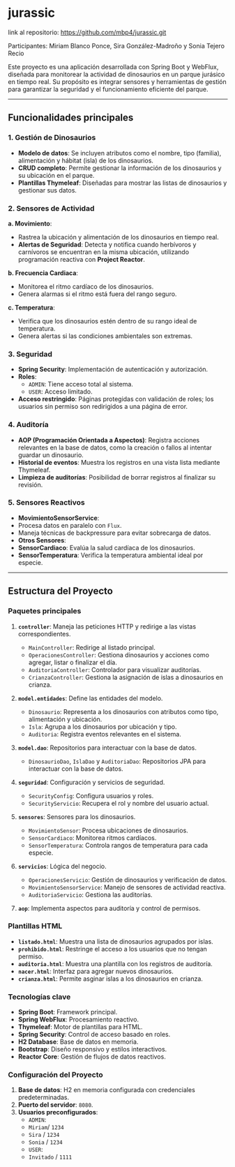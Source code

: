 # jurassic
 
link al repositorio: https://github.com/mbp4/jurassic.git

Participantes: Miriam Blanco Ponce, Sira González-Madroño y Sonia Tejero Recio

Este proyecto es una aplicación desarrollada con Spring Boot y WebFlux, diseñada para monitorear la actividad de dinosaurios en un parque jurásico en tiempo real. Su propósito es integrar sensores y herramientas de gestión para garantizar la seguridad y el funcionamiento eficiente del parque.

---

## Funcionalidades principales

### 1. Gestión de Dinosaurios
- **Modelo de datos**: Se incluyen atributos como el nombre, tipo (familia), alimentación y hábitat (isla) de los dinosaurios.
- **CRUD completo**: Permite gestionar la información de los dinosaurios y su ubicación en el parque.
- **Plantillas Thymeleaf**: Diseñadas para mostrar las listas de dinosaurios y gestionar sus datos.

### 2. Sensores de Actividad
**a. Movimiento**: 
 - Rastrea la ubicación y alimentación de los dinosaurios en tiempo real.
 - **Alertas de Seguridad**: Detecta y notifica cuando herbívoros y carnívoros se encuentran en la misma ubicación, utilizando programación reactiva con **Project Reactor**.
   
**b. Frecuencia Cardiaca**:
 - Monitorea el ritmo cardíaco de los dinosaurios.
 - Genera alarmas si el ritmo está fuera del rango seguro.
   
**c. Temperatura**:
 - Verifica que los dinosaurios estén dentro de su rango ideal de temperatura.
 - Genera alertas si las condiciones ambientales son extremas.

### 3. Seguridad
- **Spring Security**: Implementación de autenticación y autorización.
- **Roles**:
  - `ADMIN`: Tiene acceso total al sistema.
  - `USER`: Acceso limitado.
- **Acceso restringido**: Páginas protegidas con validación de roles; los usuarios sin permiso son redirigidos a una página de error.

### 4. Auditoría
- **AOP (Programación Orientada a Aspectos)**: Registra acciones relevantes en la base de datos, como la creación o fallos al intentar guardar un dinosaurio.
- **Historial de eventos**: Muestra los registros en una vista lista mediante Thymeleaf.
- **Limpieza de auditorías**: Posibilidad de borrar registros al finalizar su revisión.

### 5. Sensores Reactivos
- **MovimientoSensorService**:
 - Procesa datos en paralelo con `Flux`.
 - Maneja técnicas de backpressure para evitar sobrecarga de datos.
- **Otros Sensores**:
 - **SensorCardiaco**: Evalúa la salud cardíaca de los dinosaurios.
 - **SensorTemperatura**: Verifica la temperatura ambiental ideal por especie.

---

## Estructura del Proyecto

### Paquetes principales
1. **`controller`**: Maneja las peticiones HTTP y redirige a las vistas correspondientes.
   - `MainController`: Redirige al listado principal.
   - `OperacionesController`: Gestiona dinosaurios y acciones como agregar, listar o finalizar el día.
   - `AuditoriaController`: Controlador para visualizar auditorías.
   - `CrianzaController`: Gestiona la asignación de islas a dinosaurios en crianza.

2. **`model.entidades`**: Define las entidades del modelo.
   - `Dinosaurio`: Representa a los dinosaurios con atributos como tipo, alimentación y ubicación.
   - `Isla`: Agrupa a los dinosaurios por ubicación y tipo.
   - `Auditoria`: Registra eventos relevantes en el sistema.

3. **`model.dao`**: Repositorios para interactuar con la base de datos.
   - `DinosaurioDao`, `IslaDao` y `AuditoriaDao`: Repositorios JPA para interactuar con la base de datos.

4. **`seguridad`**: Configuración y servicios de seguridad.
   - `SecurityConfig`: Configura usuarios y roles.
   - `SecurityServicio`: Recupera el rol y nombre del usuario actual.
  
5. **`sensores`**: Sensores para los dinosaurios.
   - `MovimientoSensor`: Procesa ubicaciones de dinosaurios.
   - `SensorCardiaco`: Monitorea ritmos cardíacos.
   - `SensorTemperatura`: Controla rangos de temperatura para cada especie.

7. **`servicios`**: Lógica del negocio.
   - `OperacionesServicio`: Gestión de dinosaurios y verificación de datos.
   - `MovimientoSensorService`: Manejo de sensores de actividad reactiva.
   - `AuditoriaServicio`: Gestiona las auditorías.

8. **`aop`**: Implementa aspectos para auditoría y control de permisos.

### Plantillas HTML
- **`listado.html`**: Muestra una lista de dinosaurios agrupados por islas.
- **`prohibido.html`**: Restringe el acceso a los usuarios que no tengan permiso.
- **`auditoria.html`**: Muestra una plantilla con los registros de auditoría.
- **`nacer.html`**: Interfaz para agregar nuevos dinosaurios.
- **`crianza.html`**: Permite asginar islas a los dinosaurios en crianza.

### Tecnologías clave
- **Spring Boot**: Framework principal.
- **Spring WebFlux**: Procesamiento reactivo.
- **Thymeleaf**: Motor de plantillas para HTML.
- **Spring Security**: Control de acceso basado en roles.
- **H2 Database**: Base de datos en memoria.
- **Bootstrap**: Diseño responsivo y estilos interactivos.
- **Reactor Core**: Gestión de flujos de datos reactivos.

### Configuración del Proyecto
1. **Base de datos**: H2 en memoria configurada con credenciales predeterminadas.
2. **Puerto del servidor**: `8080`.
3. **Usuarios preconfigurados**:
   - `ADMIN`:
    - `Miriam`/ `1234`
    - `Sira` / `1234`
    - `Sonia` / `1234`
   - `USER`:
    - `Invitado` / `1111`
